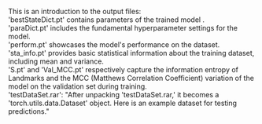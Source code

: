 This is an introduction to the output files:  
'bestStateDict.pt' contains parameters of the trained model .  
'paraDict.pt' includes the fundamental hyperparameter settings for the model.  
'perform.pt' showcases the model's performance on the dataset.  
'sta_info.pt' provides basic statistical information about the training dataset, including mean and variance.    
'S.pt' and 'Val_MCC.pt' respectively capture the information entropy of Landmarks and the MCC (Matthews Correlation Coefficient) variation of the model on the validation set during training.  
'testDataSet.rar': "After unpacking 'testDataSet.rar,' it becomes a 'torch.utils.data.Dataset' object. Here is an example dataset for testing predictions."
